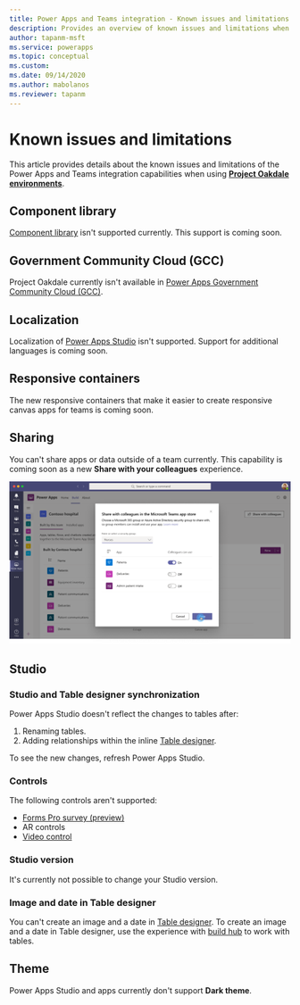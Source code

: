 ```yaml
---
title: Power Apps and Teams integration - Known issues and limitations | Microsoft Docs
description: Provides an overview of known issues and limitations when using Power Apps with Microsoft Teams.
author: tapanm-msft
ms.service: powerapps
ms.topic: conceptual
ms.custom: 
ms.date: 09/14/2020
ms.author: mabolanos
ms.reviewer: tapanm
---
```

# Known issues and limitations

This article provides details about the known issues and limitations of the Power Apps and Teams integration capabilities when using [**Project Oakdale environments**](power-platform/admin/about-teams-environment).

## Component library

[Component library](../maker/canvas-apps/component-library.md) isn't supported currently. This support is coming soon.

## Government Community Cloud (GCC)

Project Oakdale currently isn't available in [Power Apps Government Community Cloud (GCC)](power-platform/admin/powerapps-us-government).

## Localization

Localization of [Power Apps Studio](understand-power-apps-studio.md) isn't supported. Support for additional languages is coming soon.

## Responsive containers

The new responsive containers that make it easier to create responsive canvas apps for teams is coming soon.

## Sharing

You can't share apps or data outside of a team currently. This capability is coming soon as a new **Share with your colleagues** experience.

![Share with your colleagus](media/share-with-colleagues.png "Share with your colleagues")

## Studio

### Studio and Table designer synchronization

Power Apps Studio doesn't reflect the changes to tables after:

1. Renaming tables.
1. Adding relationships within the inline [Table designer](understand-power-apps-studio.md#table-designer).

To see the new changes, refresh Power Apps Studio.

### Controls

The following controls aren't supported:

- [Forms Pro survey (preview)](forms-pro/embed-survey-powerapps)
- AR controls
- [Video control](../maker/canvas-apps/controls/control-audio-video.md)

### Studio version

It's currently not possible to change your Studio version.

### Image and date in Table designer

You can't create an image and a date in [Table designer](understand-power-apps-studio.md#table-designer). To create an image and a date in Table designer, use the experience with [build hub](create-table.md) to work with tables.

## Theme

Power Apps Studio and apps currently don't support **Dark theme**.
